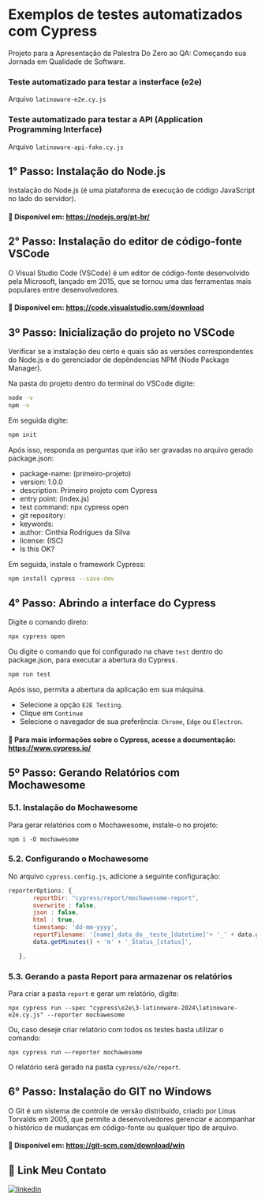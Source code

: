 
# Exemplos de testes automatizados com Cypress

Projeto para a Apresentação da Palestra Do Zero ao QA: Começando sua Jornada em Qualidade de Software.

### Teste automatizado para testar a insterface (e2e)
Arquivo `latinoware-e2e.cy.js`
### Teste automatizado para testar a API (Application Programming Interface)
Arquivo `latinoware-api-fake.cy.js`

## 1° Passo: Instalação do Node.js 
Instalação do Node.js (é uma plataforma de execução de código JavaScript no lado do servidor).


#### 🔗 Disponível em: https://nodejs.org/pt-br/

## 2° Passo: Instalação do editor de código-fonte VSCode
O Visual Studio Code (VSCode) é um editor de código-fonte desenvolvido pela Microsoft, lançado em 2015, que se tornou uma das ferramentas mais populares entre desenvolvedores. 

#### 🔗 Disponível em: https://code.visualstudio.com/download



## 3º Passo: Inicialização do projeto no VSCode

Verificar se a instalação deu certo e quais são as versões correspondentes do Node.js e do gerenciador de depêndencias NPM (Node Package Manager).

Na pasta do projeto dentro do terminal do VSCode digite:
```bash
node -v
npm -v
```
Em seguida digite:

```bash
npm init
```
Após isso, responda as perguntas que irão ser gravadas no arquivo gerado package.json:
- package-name: (primeiro-projeto)<enter>
- version: 1.0.0 <enter>
- description: Primeiro projeto com Cypress
- entry point: (index.js) <enter>
- test command: npx cypress open <enter>
- git repository: <enter>
- keywords: <enter>
- author: Cinthia Rodrigues da Silva <enter>
- license: (ISC) <enter>
- Is this OK? <enter>


Em seguida, instale o framework Cypress:

```bash
npm install cypress --save-dev
```

## 4° Passo: Abrindo a interface do Cypress
Digite o comando direto:
```bash
npx cypress open
```
Ou digite o comando que foi configurado na chave `test` dentro do package.json, para executar a abertura do Cypress. 
```bash
npm run test
```
Após isso, permita a abertura da aplicação em sua máquina. 

- Selecione a opção `E2E Testing`.
- Clique em `Continue`
- Selecione o navegador de sua preferência: `Chrome`, `Edge` ou `Electron`.

#### 🔗 Para mais informações sobre o Cypress, acesse a documentação: https://www.cypress.io/


## 5º Passo: Gerando Relatórios com Mochawesome

### 5.1. Instalação do Mochawesome

Para gerar relatórios com o Mochawesome, instale-o no projeto:

```
npm i -D mochawesome
```

### 5.2. Configurando o Mochawesome

No arquivo `cypress.config.js`, adicione a seguinte configuração:

```js
reporterOptions: {
       reportDir: "cypress/report/mochawesome-report",
       overwrite : false,
       json : false,
       html : true,
       timestamp: 'dd-mm-yyyy',
       reportFilename: '[name]_data_do__teste_[datetime]'+ '_' + data.getHours() + 'h'+
       data.getMinutes() + 'm' + '_Status_[status]',

   },


```

### 5.3. Gerando a pasta Report para armazenar os relatórios

Para criar a pasta `report` e gerar um relatório, digite:
``` 
npx cypress run --spec "cypress\e2e\3-latinoware-2024\latinoware-e2e.cy.js" --reporter mochawesome
```

Ou, caso deseje criar relatório com todos os testes basta utilizar o comando:

```
npx cypress run –-reporter mochawesome 
```

O relatório será gerado na pasta `cypress/e2e/report`.



## 6° Passo: Instalação do GIT no Windows 
O Git é um sistema de controle de versão distribuído, criado por Linus Torvalds em 2005, que permite a desenvolvedores gerenciar e acompanhar o histórico de mudanças em código-fonte ou qualquer tipo de arquivo.

#### 🔗 Disponível em: https://git-scm.com/download/win 

## 🔗 Link Meu Contato

[![linkedin](https://img.shields.io/badge/linkedin-0A66C2?style=for-the-badge&logo=linkedin&logoColor=white)](https://www.linkedin.com/in/cinthia-rodrigues-da-silva-68ba76105?lipi=urn%3Ali%3Apage%3Ad_flagship3_profile_view_base_contact_details%3BhRiTFvW7RYuOviOaWfiLEA%3D%3D)

